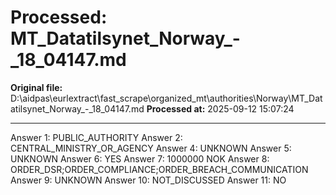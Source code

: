 # Processed: MT_Datatilsynet_Norway_-_18_04147.md

**Original file:** D:\aidpas\eurlextract\fast_scrape\organized_mt\authorities\Norway\MT_Datatilsynet_Norway_-_18_04147.md
**Processed at:** 2025-09-12 15:07:24

---

Answer 1: PUBLIC_AUTHORITY
Answer 2: CENTRAL_MINISTRY_OR_AGENCY
Answer 4: UNKNOWN
Answer 5: UNKNOWN
Answer 6: YES
Answer 7: 1000000 NOK
Answer 8: ORDER_DSR;ORDER_COMPLIANCE;ORDER_BREACH_COMMUNICATION
Answer 9: UNKNOWN
Answer 10: NOT_DISCUSSED
Answer 11: NO